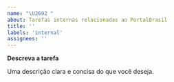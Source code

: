 ```yaml
---
name: "\U2692 "
about: Tarefas internas relacionadas ao PortalBrasil
title: ''
labels: 'internal'
assignees: ''
---
```


**Descreva a tarefa**

Uma descrição clara e concisa do que você deseja.
